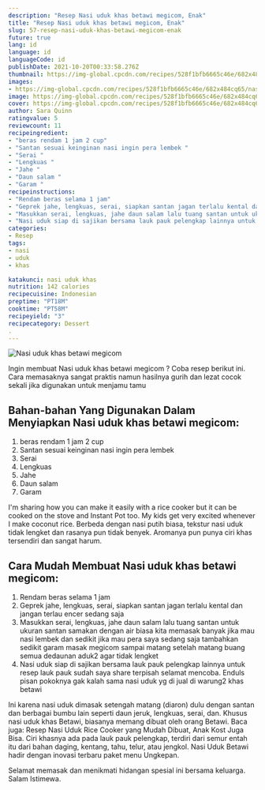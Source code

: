 ```yaml
---
description: "Resep Nasi uduk khas betawi megicom, Enak"
title: "Resep Nasi uduk khas betawi megicom, Enak"
slug: 57-resep-nasi-uduk-khas-betawi-megicom-enak
future: true
lang: id
language: id
languageCode: id
publishDate: 2021-10-20T00:33:58.276Z 
thumbnail: https://img-global.cpcdn.com/recipes/528f1bfb6665c46e/682x484cq65/nasi-uduk-khas-betawi-megicom-foto-resep-utama.png
images:
- https://img-global.cpcdn.com/recipes/528f1bfb6665c46e/682x484cq65/nasi-uduk-khas-betawi-megicom-foto-resep-utama.png
image: https://img-global.cpcdn.com/recipes/528f1bfb6665c46e/682x484cq65/nasi-uduk-khas-betawi-megicom-foto-resep-utama.png
cover: https://img-global.cpcdn.com/recipes/528f1bfb6665c46e/682x484cq65/nasi-uduk-khas-betawi-megicom-foto-resep-utama.png
author: Sara Quinn
ratingvalue: 5
reviewcount: 11
recipeingredient:
- "beras rendam 1 jam 2 cup"
- "Santan sesuai keinginan nasi ingin pera lembek "
- "Serai "
- "Lengkuas "
- "Jahe "
- "Daun salam "
- "Garam "
recipeinstructions:
- "Rendam beras selama 1 jam"
- "Geprek jahe, lengkuas, serai, siapkan santan jagan terlalu kental dan jangan terlau encer sedang saja"
- "Masukkan serai, lengkuas, jahe daun salam lalu tuang santan untuk ukuran santan samakan dengan air biasa kita memasak banyak jika mau nasi lembek dan sedikit jika mau pera saya sedang saja tambahkan sedikit garam masak megicom sampai matang setelah matang buang semua dedaunan aduk2 agar tidak lengket"
- "Nasi uduk siap di sajikan bersama lauk pauk pelengkap lainnya untuk resep lauk pauk sudah saya share terpisah selamat mencoba. Enduls pisan pokoknya gak kalah sama nasi uduk yg di jual di warung2 khas betawi"
categories:
- Resep
tags:
- nasi
- uduk
- khas

katakunci: nasi uduk khas 
nutrition: 142 calories
recipecuisine: Indonesian
preptime: "PT18M"
cooktime: "PT58M"
recipeyield: "3"
recipecategory: Dessert
. 
---
```



![Nasi uduk khas betawi megicom](https://img-global.cpcdn.com/recipes/528f1bfb6665c46e/682x484cq65/nasi-uduk-khas-betawi-megicom-foto-resep-utama.png)

Ingin membuat Nasi uduk khas betawi megicom ? Coba resep berikut ini. Cara memasaknya sangat praktis namun hasilnya gurih dan lezat cocok sekali jika digunakan untuk menjamu tamu

<!--inarticleads1-->

## Bahan-bahan Yang Digunakan Dalam Menyiapkan Nasi uduk khas betawi megicom:

1. beras rendam 1 jam 2 cup
1. Santan sesuai keinginan nasi ingin pera lembek 
1. Serai 
1. Lengkuas 
1. Jahe 
1. Daun salam 
1. Garam 

I&#39;m sharing how you can make it easily with a rice cooker but it can be cooked on the stove and Instant Pot too. My kids get very excited whenever I make coconut rice. Berbeda dengan nasi putih biasa, tekstur nasi uduk tidak lengket dan rasanya pun tidak benyek. Aromanya pun punya ciri khas tersendiri dan sangat harum. 

<!--inarticleads2-->

## Cara Mudah Membuat Nasi uduk khas betawi megicom:

1. Rendam beras selama 1 jam
1. Geprek jahe, lengkuas, serai, siapkan santan jagan terlalu kental dan jangan terlau encer sedang saja
1. Masukkan serai, lengkuas, jahe daun salam lalu tuang santan untuk ukuran santan samakan dengan air biasa kita memasak banyak jika mau nasi lembek dan sedikit jika mau pera saya sedang saja tambahkan sedikit garam masak megicom sampai matang setelah matang buang semua dedaunan aduk2 agar tidak lengket
1. Nasi uduk siap di sajikan bersama lauk pauk pelengkap lainnya untuk resep lauk pauk sudah saya share terpisah selamat mencoba. Enduls pisan pokoknya gak kalah sama nasi uduk yg di jual di warung2 khas betawi


Ini karena nasi uduk dimasak setengah matang (diaron) dulu dengan santan dan berbagai bumbu lain seperti daun jeruk, lengkuas, serai, dan. Khusus nasi uduk khas Betawi, biasanya memang dibuat oleh orang Betawi. Baca juga: Resep Nasi Uduk Rice Cooker yang Mudah Dibuat, Anak Kost Juga Bisa. Ciri khasnya ada pada lauk pauk pelengkap, terdiri dari semur entah itu dari bahan daging, kentang, tahu, telur, atau jengkol. Nasi Uduk Betawi hadir dengan inovasi terbaru paket menu Ungkepan. 

Selamat memasak dan menikmati hidangan spesial ini bersama keluarga. Salam Istimewa.
